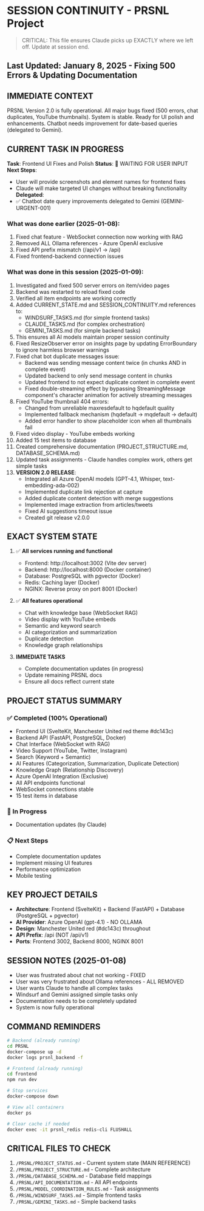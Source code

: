 # SESSION CONTINUITY - PRSNL Project
> CRITICAL: This file ensures Claude picks up EXACTLY where we left off. Update at session end.

## Last Updated: January 8, 2025 - Fixing 500 Errors & Updating Documentation

## IMMEDIATE CONTEXT
PRSNL Version 2.0 is fully operational. All major bugs fixed (500 errors, chat duplicates, YouTube thumbnails). System is stable. Ready for UI polish and enhancements. Chatbot needs improvement for date-based queries (delegated to Gemini).

## CURRENT TASK IN PROGRESS
**Task**: Frontend UI Fixes and Polish
**Status**: 🔄 WAITING FOR USER INPUT
**Next Steps**:
- User will provide screenshots and element names for frontend fixes
- Claude will make targeted UI changes without breaking functionality
**Delegated**:
- ✅ Chatbot date query improvements delegated to Gemini (GEMINI-URGENT-001)

### What was done earlier (2025-01-08):
1. Fixed chat feature - WebSocket connection now working with RAG
2. Removed ALL Ollama references - Azure OpenAI exclusive
3. Fixed API prefix mismatch (/api/v1 → /api)
4. Fixed frontend-backend connection issues

### What was done in this session (2025-01-09):
1. Investigated and fixed 500 server errors on item/video pages
2. Backend was restarted to reload fixed code
3. Verified all item endpoints are working correctly
4. Added CURRENT_STATE.md and SESSION_CONTINUITY.md references to:
   - WINDSURF_TASKS.md (for simple frontend tasks)
   - CLAUDE_TASKS.md (for complex orchestration)
   - GEMINI_TASKS.md (for simple backend tasks)
5. This ensures all AI models maintain proper session continuity
6. Fixed ResizeObserver error on insights page by updating ErrorBoundary to ignore harmless browser warnings
7. Fixed chat bot duplicate messages issue:
   - Backend was sending message content twice (in chunks AND in complete event)
   - Updated backend to only send message content in chunks
   - Updated frontend to not expect duplicate content in complete event
   - Fixed double-streaming effect by bypassing StreamingMessage component's character animation for actively streaming messages
8. Fixed YouTube thumbnail 404 errors:
   - Changed from unreliable maxresdefault to hqdefault quality
   - Implemented fallback mechanism (hqdefault → mqdefault → default)
   - Added error handler to show placeholder icon when all thumbnails fail
5. Fixed video display - YouTube embeds working
6. Added 15 test items to database
7. Created comprehensive documentation (PROJECT_STRUCTURE.md, DATABASE_SCHEMA.md)
8. Updated task assignments - Claude handles complex work, others get simple tasks
9. **VERSION 2.0 RELEASE**:
   - Integrated all Azure OpenAI models (GPT-4.1, Whisper, text-embedding-ada-002)
   - Implemented duplicate link rejection at capture
   - Added duplicate content detection with merge suggestions
   - Implemented image extraction from articles/tweets
   - Fixed AI suggestions timeout issue
   - Created git release v2.0.0

## EXACT SYSTEM STATE
1. ✅ **All services running and functional**
   - Frontend: http://localhost:3002 (Vite dev server)
   - Backend: http://localhost:8000 (Docker container)
   - Database: PostgreSQL with pgvector (Docker)
   - Redis: Caching layer (Docker)
   - NGINX: Reverse proxy on port 8001 (Docker)

2. ✅ **All features operational**
   - Chat with knowledge base (WebSocket RAG)
   - Video display with YouTube embeds
   - Semantic and keyword search
   - AI categorization and summarization
   - Duplicate detection
   - Knowledge graph relationships

3. **IMMEDIATE TASKS**
   - Complete documentation updates (in progress)
   - Update remaining PRSNL docs
   - Ensure all docs reflect current state

## PROJECT STATUS SUMMARY
### ✅ Completed (100% Operational)
- Frontend UI (SvelteKit, Manchester United red theme #dc143c)
- Backend API (FastAPI, PostgreSQL, Docker)
- Chat Interface (WebSocket with RAG)
- Video Support (YouTube, Twitter, Instagram)
- Search (Keyword + Semantic)
- AI Features (Categorization, Summarization, Duplicate Detection)
- Knowledge Graph (Relationship Discovery)
- Azure OpenAI Integration (Exclusive)
- All API endpoints functional
- WebSocket connections stable
- 15 test items in database

### 🚧 In Progress
- Documentation updates (by Claude)

### 📋 Next Steps
- Complete documentation updates
- Implement missing UI features
- Performance optimization
- Mobile testing

## KEY PROJECT DETAILS
- **Architecture**: Frontend (SvelteKit) + Backend (FastAPI) + Database (PostgreSQL + pgvector)
- **AI Provider**: Azure OpenAI (gpt-4.1) - NO OLLAMA
- **Design**: Manchester United red (#dc143c) throughout
- **API Prefix**: /api (NOT /api/v1)
- **Ports**: Frontend 3002, Backend 8000, NGINX 8001

## SESSION NOTES (2025-01-08)
- User was frustrated about chat not working - FIXED
- User was very frustrated about Ollama references - ALL REMOVED
- User wants Claude to handle all complex tasks
- Windsurf and Gemini assigned simple tasks only
- Documentation needs to be completely updated
- System is now fully operational

## COMMAND REMINDERS
```bash
# Backend (already running)
cd PRSNL
docker-compose up -d
docker logs prsnl_backend -f

# Frontend (already running)
cd frontend
npm run dev

# Stop services
docker-compose down

# View all containers
docker ps

# Clear cache if needed
docker exec -it prsnl_redis redis-cli FLUSHALL
```

## CRITICAL FILES TO CHECK
1. `/PRSNL/PROJECT_STATUS.md` - Current system state (MAIN REFERENCE)
2. `/PRSNL/PROJECT_STRUCTURE.md` - Complete architecture
3. `/PRSNL/DATABASE_SCHEMA.md` - Database field mappings
4. `/PRSNL/API_DOCUMENTATION.md` - All API endpoints
5. `/PRSNL/MODEL_COORDINATION_RULES.md` - Task assignments
6. `/PRSNL/WINDSURF_TASKS.md` - Simple frontend tasks
7. `/PRSNL/GEMINI_TASKS.md` - Simple backend tasks